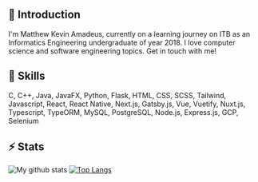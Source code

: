 ## 💬 Introduction
I'm Matthew Kevin Amadeus, currently on a learning journey on ITB as an Informatics Engineering undergraduate of year 2018. I love computer science and software engineering topics. Get in touch with me!

## 🌱 Skills
C, C++, Java, JavaFX, Python, Flask, HTML, CSS, SCSS, Tailwind, Javascript, React, React Native, Next.js, Gatsby.js, Vue, Vuetify, Nuxt.js, Typescript, TypeORM, MySQL, PostgreSQL, Node.js, Express.js, GCP, Selenium

## ⚡ Stats
![My github stats](https://github-readme-stats.vercel.app/api?username=mkamadeus&show_icons=true)
[![Top Langs](https://github-readme-stats.vercel.app/api/top-langs/?username=mkamadeus&layout=compact&hide=css,jupyter%20notebook)](https://github.com/anuraghazra/github-readme-stats)

